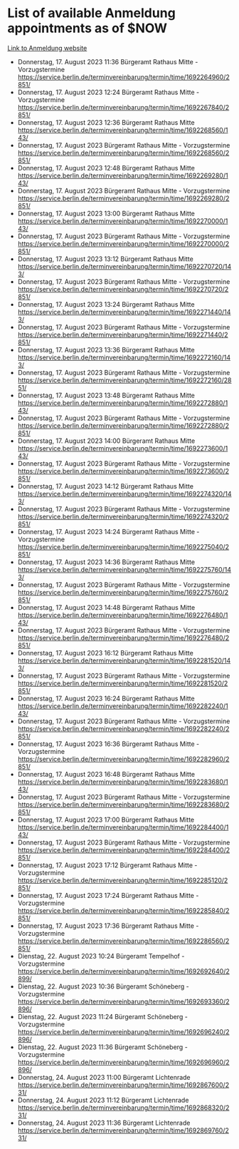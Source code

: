 # List of available Anmeldung appointments as of $NOW
[Link to Anmeldung website](https://service.berlin.de/terminvereinbarung/termin/tag.php?termin=1&anliegen[]=120686&dienstleisterlist=122210,122217,327316,122219,327312,122227,327314,122231,327346,122243,327348,122254,122252,329742,122260,329745,122262,329748,122271,327278,122273,327274,122277,327276,330436,122280,327294,122282,327290,122284,327292,122291,327270,122285,327266,122286,327264,122296,327268,150230,329760,122297,327286,122294,327284,122312,329763,122314,329775,122304,327330,122311,327334,122309,327332,317869,122281,327352,122279,329772,122283,122276,327324,122274,327326,122267,329766,122246,327318,122251,327320,122257,327322,122208,327298,122226,327300&herkunft=http%3A%2F%2Fservice.berlin.de%2Fdienstleistung%2F120686%2F)
- Donnerstag, 17. August 2023 11:36 Bürgeramt Rathaus Mitte - Vorzugstermine https://service.berlin.de/terminvereinbarung/termin/time/1692264960/2851/
- Donnerstag, 17. August 2023 12:24 Bürgeramt Rathaus Mitte - Vorzugstermine https://service.berlin.de/terminvereinbarung/termin/time/1692267840/2851/
- Donnerstag, 17. August 2023 12:36 Bürgeramt Rathaus Mitte https://service.berlin.de/terminvereinbarung/termin/time/1692268560/143/
- Donnerstag, 17. August 2023  Bürgeramt Rathaus Mitte - Vorzugstermine https://service.berlin.de/terminvereinbarung/termin/time/1692268560/2851/
- Donnerstag, 17. August 2023 12:48 Bürgeramt Rathaus Mitte https://service.berlin.de/terminvereinbarung/termin/time/1692269280/143/
- Donnerstag, 17. August 2023  Bürgeramt Rathaus Mitte - Vorzugstermine https://service.berlin.de/terminvereinbarung/termin/time/1692269280/2851/
- Donnerstag, 17. August 2023 13:00 Bürgeramt Rathaus Mitte https://service.berlin.de/terminvereinbarung/termin/time/1692270000/143/
- Donnerstag, 17. August 2023  Bürgeramt Rathaus Mitte - Vorzugstermine https://service.berlin.de/terminvereinbarung/termin/time/1692270000/2851/
- Donnerstag, 17. August 2023 13:12 Bürgeramt Rathaus Mitte https://service.berlin.de/terminvereinbarung/termin/time/1692270720/143/
- Donnerstag, 17. August 2023  Bürgeramt Rathaus Mitte - Vorzugstermine https://service.berlin.de/terminvereinbarung/termin/time/1692270720/2851/
- Donnerstag, 17. August 2023 13:24 Bürgeramt Rathaus Mitte https://service.berlin.de/terminvereinbarung/termin/time/1692271440/143/
- Donnerstag, 17. August 2023  Bürgeramt Rathaus Mitte - Vorzugstermine https://service.berlin.de/terminvereinbarung/termin/time/1692271440/2851/
- Donnerstag, 17. August 2023 13:36 Bürgeramt Rathaus Mitte https://service.berlin.de/terminvereinbarung/termin/time/1692272160/143/
- Donnerstag, 17. August 2023  Bürgeramt Rathaus Mitte - Vorzugstermine https://service.berlin.de/terminvereinbarung/termin/time/1692272160/2851/
- Donnerstag, 17. August 2023 13:48 Bürgeramt Rathaus Mitte https://service.berlin.de/terminvereinbarung/termin/time/1692272880/143/
- Donnerstag, 17. August 2023  Bürgeramt Rathaus Mitte - Vorzugstermine https://service.berlin.de/terminvereinbarung/termin/time/1692272880/2851/
- Donnerstag, 17. August 2023 14:00 Bürgeramt Rathaus Mitte https://service.berlin.de/terminvereinbarung/termin/time/1692273600/143/
- Donnerstag, 17. August 2023  Bürgeramt Rathaus Mitte - Vorzugstermine https://service.berlin.de/terminvereinbarung/termin/time/1692273600/2851/
- Donnerstag, 17. August 2023 14:12 Bürgeramt Rathaus Mitte https://service.berlin.de/terminvereinbarung/termin/time/1692274320/143/
- Donnerstag, 17. August 2023  Bürgeramt Rathaus Mitte - Vorzugstermine https://service.berlin.de/terminvereinbarung/termin/time/1692274320/2851/
- Donnerstag, 17. August 2023 14:24 Bürgeramt Rathaus Mitte - Vorzugstermine https://service.berlin.de/terminvereinbarung/termin/time/1692275040/2851/
- Donnerstag, 17. August 2023 14:36 Bürgeramt Rathaus Mitte https://service.berlin.de/terminvereinbarung/termin/time/1692275760/143/
- Donnerstag, 17. August 2023  Bürgeramt Rathaus Mitte - Vorzugstermine https://service.berlin.de/terminvereinbarung/termin/time/1692275760/2851/
- Donnerstag, 17. August 2023 14:48 Bürgeramt Rathaus Mitte https://service.berlin.de/terminvereinbarung/termin/time/1692276480/143/
- Donnerstag, 17. August 2023  Bürgeramt Rathaus Mitte - Vorzugstermine https://service.berlin.de/terminvereinbarung/termin/time/1692276480/2851/
- Donnerstag, 17. August 2023 16:12 Bürgeramt Rathaus Mitte https://service.berlin.de/terminvereinbarung/termin/time/1692281520/143/
- Donnerstag, 17. August 2023  Bürgeramt Rathaus Mitte - Vorzugstermine https://service.berlin.de/terminvereinbarung/termin/time/1692281520/2851/
- Donnerstag, 17. August 2023 16:24 Bürgeramt Rathaus Mitte https://service.berlin.de/terminvereinbarung/termin/time/1692282240/143/
- Donnerstag, 17. August 2023  Bürgeramt Rathaus Mitte - Vorzugstermine https://service.berlin.de/terminvereinbarung/termin/time/1692282240/2851/
- Donnerstag, 17. August 2023 16:36 Bürgeramt Rathaus Mitte - Vorzugstermine https://service.berlin.de/terminvereinbarung/termin/time/1692282960/2851/
- Donnerstag, 17. August 2023 16:48 Bürgeramt Rathaus Mitte https://service.berlin.de/terminvereinbarung/termin/time/1692283680/143/
- Donnerstag, 17. August 2023  Bürgeramt Rathaus Mitte - Vorzugstermine https://service.berlin.de/terminvereinbarung/termin/time/1692283680/2851/
- Donnerstag, 17. August 2023 17:00 Bürgeramt Rathaus Mitte https://service.berlin.de/terminvereinbarung/termin/time/1692284400/143/
- Donnerstag, 17. August 2023  Bürgeramt Rathaus Mitte - Vorzugstermine https://service.berlin.de/terminvereinbarung/termin/time/1692284400/2851/
- Donnerstag, 17. August 2023 17:12 Bürgeramt Rathaus Mitte - Vorzugstermine https://service.berlin.de/terminvereinbarung/termin/time/1692285120/2851/
- Donnerstag, 17. August 2023 17:24 Bürgeramt Rathaus Mitte - Vorzugstermine https://service.berlin.de/terminvereinbarung/termin/time/1692285840/2851/
- Donnerstag, 17. August 2023 17:36 Bürgeramt Rathaus Mitte - Vorzugstermine https://service.berlin.de/terminvereinbarung/termin/time/1692286560/2851/
- Dienstag, 22. August 2023 10:24 Bürgeramt Tempelhof - Vorzugstermine https://service.berlin.de/terminvereinbarung/termin/time/1692692640/2899/
- Dienstag, 22. August 2023 10:36 Bürgeramt Schöneberg - Vorzugstermine https://service.berlin.de/terminvereinbarung/termin/time/1692693360/2896/
- Dienstag, 22. August 2023 11:24 Bürgeramt Schöneberg - Vorzugstermine https://service.berlin.de/terminvereinbarung/termin/time/1692696240/2896/
- Dienstag, 22. August 2023 11:36 Bürgeramt Schöneberg - Vorzugstermine https://service.berlin.de/terminvereinbarung/termin/time/1692696960/2896/
- Donnerstag, 24. August 2023 11:00 Bürgeramt Lichtenrade https://service.berlin.de/terminvereinbarung/termin/time/1692867600/231/
- Donnerstag, 24. August 2023 11:12 Bürgeramt Lichtenrade https://service.berlin.de/terminvereinbarung/termin/time/1692868320/231/
- Donnerstag, 24. August 2023 11:36 Bürgeramt Lichtenrade https://service.berlin.de/terminvereinbarung/termin/time/1692869760/231/
